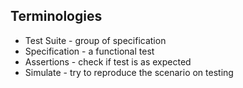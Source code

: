 ## Terminologies
- Test Suite - group of specification
- Specification - a functional test
- Assertions - check if test is as expected
- Simulate - try to reproduce the scenario on testing
